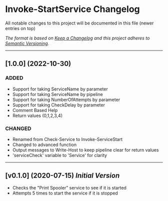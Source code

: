 # Invoke-StartService Changelog

All notable changes to this project will be documented in this file
(newer entries on top)

_The format is based on [Keep a Changelog](http://keepachangelog.com/)
and this project adheres to [Semantic Versioning](http://semver.org/)._

---

## [1.0.0] (2022-10-30)

### ADDED

- Support for taking ServiceName by parameter
- Support for taking ServiceName by pipeline
- Support for taking NumberOfAttempts by parameter
- Support for taking CheckDelay by parameter
- Comment Based Help
- Return values (0,1,2,3,4)

### CHANGED

- Renamed from Check-Service to Invoke-ServiceStart
- Changed to advanced function
- Output messages to Write-Host to keep pipeline clear for return values
- 'serviceCheck' variable to 'Service' for clarity

---

## [v0.1.0] (2020-07-15) _Initial Version_

- Checks the "Print Spooler" service to see if it is started
- Attempts 5 times to start the service if it is stopped